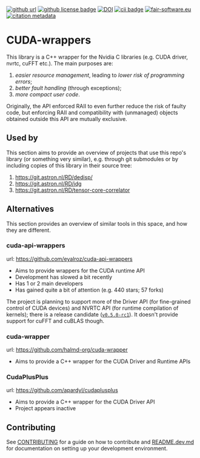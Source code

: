 [![github url](https://img.shields.io/badge/github-url-000.svg?logo=github&labelColor=gray&color=blue)](https://github.com/nlesc-recruit/CUDA-wrappers)
[![github license badge](https://img.shields.io/github/license/nlesc-recruit/CUDA-wrappers)](https://github.com/nlesc-recruit/CUDA-wrappers)
[![DOI](https://zenodo.org/badge/424944643.svg)](https://zenodo.org/badge/latestdoi/424944643)
[![cii badge](https://bestpractices.coreinfrastructure.org/projects/5686/badge)](https://bestpractices.coreinfrastructure.org/projects/5686)
[![fair-software.eu](https://img.shields.io/badge/fair--software.eu-%E2%97%8F%20%20%E2%97%8F%20%20%E2%97%8B%20%20%E2%97%8F%20%20%E2%97%8F-orange)](https://fair-software.eu)
[![citation metadata](https://github.com/nlesc-recruit/CUDA-wrappers/actions/workflows/cffconvert.yml/badge.svg)](https://github.com/nlesc-recruit/CUDA-wrappers/actions/workflows/cffconvert.yml)

# CUDA-wrappers

This library is a C++ wrapper for the Nvidia C libraries (e.g. CUDA driver, nvrtc, cuFFT etc.). The main purposes are:

1. _easier resource management_, leading to _lower risk of programming errors_;
2. _better fault handling_ (through exceptions);
3. _more compact user code_.
 
Originally, the API enforced RAII to even further reduce the risk of faulty code, but enforcing RAII and compatibility with (unmanaged) objects obtained outside this API are mutually exclusive.

## Used by

This section aims to provide an overview of projects that use this repo's library (or something very similar), e.g. through git submodules or by including copies of this library in their source tree:

1. https://git.astron.nl/RD/dedisp/
1. https://git.astron.nl/RD/idg
1. https://git.astron.nl/RD/tensor-core-correlator

## Alternatives

This section provides an overview of similar tools in this space, and how they are different.

### cuda-api-wrappers

url: https://github.com/eyalroz/cuda-api-wrappers

- Aims to provide wrappers for the CUDA runtime API
- Development has slowed a bit recently
- Has 1 or 2 main developers
- Has gained quite a bit of attention (e.g. 440 stars; 57 forks)

The project is planning to support more of the Driver API (for fine-grained control of CUDA devices) and NVRTC API (for runtime compilation of kernels); there is a release candidate ([`v0.5.0-rc1`](https://github.com/eyalroz/cuda-api-wrappers/tree/v0.5.0-rc1)). It doesn't provide support for cuFFT and cuBLAS though.

### cuda-wrapper

url: https://github.com/halmd-org/cuda-wrapper

- Aims to provide a C++ wrapper for the CUDA Driver and Runtime APIs

### CudaPlusPlus

url: https://github.com/apardyl/cudaplusplus

- Aims to provide a C++ wrapper for the CUDA Driver API
- Project appears inactive

## Contributing

See [CONTRIBUTING](CONTRIBUTING.md) for a guide on how to contribute and [README.dev.md](README.dev.md) for documentation on setting up your development environment.
